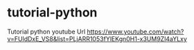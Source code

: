 # tutorial-python
Tutorial python youtube
Url https://www.youtube.com/watch?v=FUldDxE_VS8&list=PLjARR1053fYlEKgn0H1-x3UM9Zl4aYLxy
